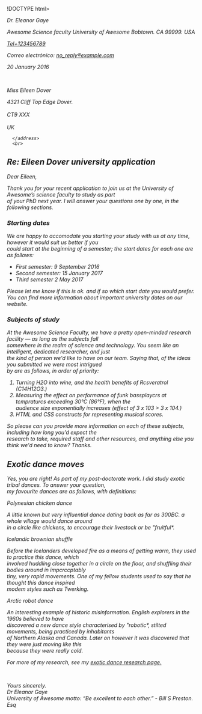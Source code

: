 !DOCTYPE html>
<html lang="es">
<head>
    <meta charset="UTF-8">
    <meta name="viewport" content="width=device-width, initial-scale=1.0">
    <title>Carta</title>
</head>
<body>
    <address>
        <p>Dr. Eleanor Gaye</p>
        <p>Awesome Science faculty University of Awesome Bobtown. CA 99999. USA</p>
        <p><a href="Tel: +1234567890 ">Tel+123456789</a></p>
        <p>Correo electrónico: <a href="no_reply®example.com">no_reply®example.com</a></p>
        <p>20 January 2016</p>
      </address>
      <br>
      <address>
        <p>Miss Eileen Dover</p>
        <p>4321 Cliff Top Edge Dover. <br><br> CT9 XXX<br><br> UK</p>
        
      </address>
      <br>

<div>
    <h2>Re: Eileen Dover university application</h2> 
    <p>Dear Eileen,</p>
    <p>Thank you for your recent application to join us at the University of Awesome’s science faculty to study as part <br> 
        of your PhD next year. I will answer your questions one by one, in the following sections.</p>
</div>
<h3>Starting dates</h3>
<div>
    <p>We are happy to accomodate you starting your study with us at any time, however it would suit us better if you <br>
         could start at the beginning of a semester; the start dates for each one are as follows:
        </p>
    <ul>
        <li>First semester: 9 September 2016</li>
        <li>Second semester: 15 January 2017</li>
        <li>Third semester 2 May 2017</li>
    </ul>
    <p>Please let me know if this is ok. and if so which start date you would prefer.<br>
        You can find more information about important university dates on our website.</p>
</div>
<div>
    <h3>Subjects of study</h3>
     <p>At the Awesome Science Faculty, we have a pretty open-minded research facility — as long as the subjects fall <br>
         somewhere in the realm of science and technology. You seem like an intelligent, dedicated researcher, and just <br>
          the kind of person we'd like to have on our team. Saying that, of the ideas you submitted we were most intrigued <br>
          by are as follows, in order of priority:</p>
     <ol>
        <li>Turning H2O into wine, and the health benefits of Rcsveratrol (C14H12O3.)</li>
        <li>Measuring the effect on performance of funk bassplaycrs at tcmpraturcs exceeding 30°C (86°F), when the <br>
            audience size exponentially increases (effect of 3 x 103 > 3 x 104.)</li>
        <li>HTML and CSS constructs for representing musical scores.</li>  
     </ol>
     <p>So please can you provide more information on each of these subjects, including how long you'd expect the <br>
        research to take, required staff and other resources, and anything else you think we'd need to know? Thanks.</p>

</div>
<div>
    <h2>Exotic dance moves</h2>
    <p>Yes, you are right! As part of my post-doctorate work. I did study exotic tribal dances. To answer your question, <br>
        my favourite dances are as follows, with definitions:</p>  

</div>
<div>
    <p>Polynesian chicken dance</p>
    <p>A little known but very influential dance dating back as far as 300BC. a whole village would dance around <br>
         in a circle like chickens, to encourage their livestock or be "fruitful*.</p>
    <p>Icelandic brownian shuffle</p>
    <p>Before the Icelanders developed fire as a means of getting warm, they used to practice this dance, which <br>
        involved huddling close together in a circle on the floor, and shuffling their bodies around in impcrccptably <br>
        tiny, very rapid movements. One of my fellow students used to say that he thought this dance inspired <br>
         modem styles such as Twerking.</p>
    <p>Arctic robot dance</p>  
    <p>An interesting example of historic misinformation. English explorers in the 1960s believed to have <br>
         discovered a new dance style characterised by "robotic*, stilted movements, being practiced by inhabitants <br>
         of Northern Alaska and Canada. Later on however it was discovered that they were just moving like this <br>
         because they were really cold.</p>  
    <p>For more of my research, see my <a href="#" target="exotic dance research page.">exotic dance research page.</a>
    </p> 
    <br>   
    <p>Yours sincerely. <br>
        Dr Eleanor Gaye <br>
        University of Awesome motto: “Be excellent to each other.” - <i>Bill S Preston. Esq</i></p> 
</div>


 



</body>
</html>